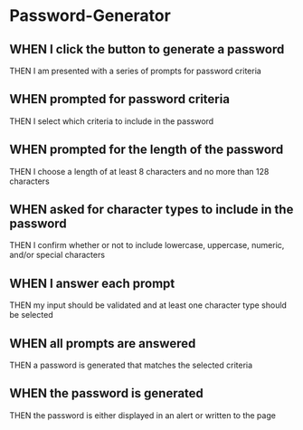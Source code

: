 # Password-Generator
## WHEN I click the button to generate a password
THEN I am presented with a series of prompts for password criteria
## WHEN prompted for password criteria
THEN I select which criteria to include in the password
## WHEN prompted for the length of the password
THEN I choose a length of at least 8 characters and no more than 128 characters
## WHEN asked for character types to include in the password
THEN I confirm whether or not to include lowercase, uppercase, numeric, and/or special characters
## WHEN I answer each prompt
THEN my input should be validated and at least one character type should be selected
## WHEN all prompts are answered
THEN a password is generated that matches the selected criteria
## WHEN the password is generated
THEN the password is either displayed in an alert or written to the page

